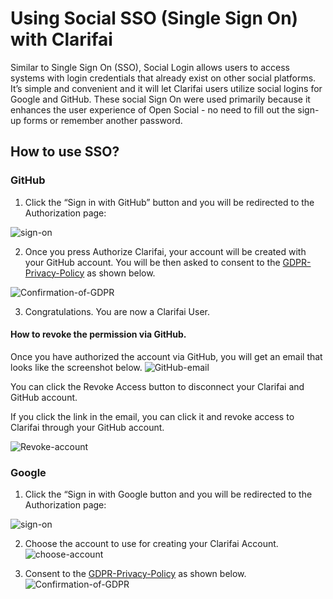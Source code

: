 # Using Social SSO (Single Sign On) with Clarifai

Similar to Single Sign On (SSO), Social Login allows users to access systems with login credentials that already exist on other social platforms. It’s simple and convenient and it will let Clarifai users utilize social logins for Google and GitHub. These social Sign On were used primarily because it enhances the user experience of Open Social - no need to fill out the sign-up forms or remember another password.


## How to use SSO?

### GitHub
1. Click the “Sign in with GitHub” button and you will be redirected to the Authorization page:

![sign-on](../../images/sso-options.png)


2. Once you press Authorize Clarifai, your account will be created with your GitHub account. You will be then asked to consent to the [GDPR-Privacy-Policy](https://www.clarifai.com/privacy-policy) as shown below.

![Confirmation-of-GDPR](../../images/confirmation.png)

3. Congratulations. You are now a Clarifai User.

#### How to revoke the permission via GitHub.

Once you have authorized the account via GitHub, you will get an email that looks like the screenshot below.
![GitHub-email](../../images/confirmation_email.png)

You can click the Revoke Access button to disconnect your Clarifai and GitHub account.

If you click the link in the email, you can click it and revoke access to Clarifai through your GitHub account.

![Revoke-account](../../images/github-edit.png)

### Google

1. Click the “Sign in with Google button and you will be redirected to the Authorization page:

![sign-on](../../images/sso-options.png)

2. Choose the account to use for creating your Clarifai Account.
![choose-account](../../images/choose_account.png)

3. Consent to the [GDPR-Privacy-Policy](https://www.clarifai.com/privacy-policy) as shown below.
![Confirmation-of-GDPR](../../images/confirmation.png)
